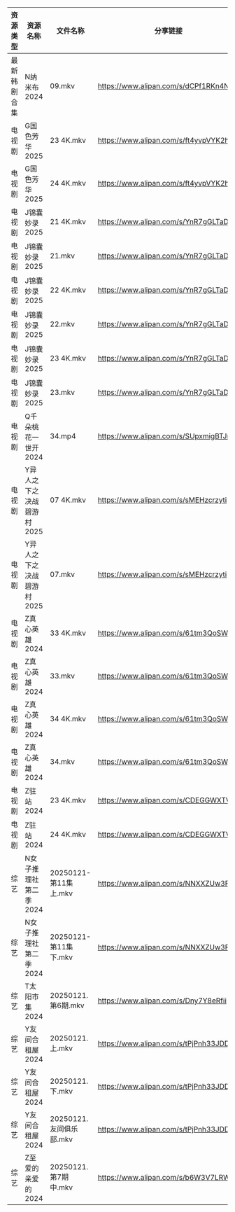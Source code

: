 | 资源类型   | 资源名称            | 文件名称               | 分享链接                                 | 更新时间                |
| ------ | --------------- | ------------------ | ------------------------------------ | ------------------- |
| 最新韩剧合集 | N纳米布2024        | 09.mkv             | https://www.alipan.com/s/dCPf1RKn4NH | 2025-01-21 00:06:04 |
| 电视剧    | G国色芳华2025       | 23 4K.mkv          | https://www.alipan.com/s/ft4yvpVYK2h | 2025-01-21 00:05:19 |
| 电视剧    | G国色芳华2025       | 24 4K.mkv          | https://www.alipan.com/s/ft4yvpVYK2h | 2025-01-21 00:05:19 |
| 电视剧    | J锦囊妙录2025       | 21 4K.mkv          | https://www.alipan.com/s/YnR7gGLTaD7 | 2025-01-21 00:05:50 |
| 电视剧    | J锦囊妙录2025       | 21.mkv             | https://www.alipan.com/s/YnR7gGLTaD7 | 2025-01-21 00:05:50 |
| 电视剧    | J锦囊妙录2025       | 22 4K.mkv          | https://www.alipan.com/s/YnR7gGLTaD7 | 2025-01-21 00:05:49 |
| 电视剧    | J锦囊妙录2025       | 22.mkv             | https://www.alipan.com/s/YnR7gGLTaD7 | 2025-01-21 00:05:49 |
| 电视剧    | J锦囊妙录2025       | 23 4K.mkv          | https://www.alipan.com/s/YnR7gGLTaD7 | 2025-01-21 00:05:49 |
| 电视剧    | J锦囊妙录2025       | 23.mkv             | https://www.alipan.com/s/YnR7gGLTaD7 | 2025-01-21 00:05:49 |
| 电视剧    | Q千朵桃花一世开2024    | 34.mp4             | https://www.alipan.com/s/SUpxmigBTJm | 2025-01-21 13:06:12 |
| 电视剧    | Y异人之下之决战碧游村2025 | 07 4K.mkv          | https://www.alipan.com/s/sMEHzcrzyti | 2025-01-21 16:06:35 |
| 电视剧    | Y异人之下之决战碧游村2025 | 07.mkv             | https://www.alipan.com/s/sMEHzcrzyti | 2025-01-21 13:06:35 |
| 电视剧    | Z真心英雄2024       | 33 4K.mkv          | https://www.alipan.com/s/61tm3QoSWKK | 2025-01-21 00:06:49 |
| 电视剧    | Z真心英雄2024       | 33.mkv             | https://www.alipan.com/s/61tm3QoSWKK | 2025-01-21 00:06:49 |
| 电视剧    | Z真心英雄2024       | 34 4K.mkv          | https://www.alipan.com/s/61tm3QoSWKK | 2025-01-21 00:06:49 |
| 电视剧    | Z真心英雄2024       | 34.mkv             | https://www.alipan.com/s/61tm3QoSWKK | 2025-01-21 00:06:49 |
| 电视剧    | Z驻站2024         | 23 4K.mkv          | https://www.alipan.com/s/CDEGGWXTVZe | 2025-01-21 08:06:44 |
| 电视剧    | Z驻站2024         | 24 4K.mkv          | https://www.alipan.com/s/CDEGGWXTVZe | 2025-01-21 08:06:44 |
| 综艺     | N女子推理社第二季2024   | 20250121-第11集上.mkv | https://www.alipan.com/s/NNXXZUw3FNE | 2025-01-21 14:08:01 |
| 综艺     | N女子推理社第二季2024   | 20250121-第11集下.mkv | https://www.alipan.com/s/NNXXZUw3FNE | 2025-01-21 14:08:00 |
| 综艺     | T太阳市集2024       | 20250121.第6期.mkv   | https://www.alipan.com/s/Dny7Y8eRfii | 2025-01-21 14:08:22 |
| 综艺     | Y友间合租屋2024      | 20250121.上.mkv     | https://www.alipan.com/s/tPjPnh33JDD | 2025-01-21 14:08:57 |
| 综艺     | Y友间合租屋2024      | 20250121.下.mkv     | https://www.alipan.com/s/tPjPnh33JDD | 2025-01-21 14:08:57 |
| 综艺     | Y友间合租屋2024      | 20250121.友间俱乐部.mkv | https://www.alipan.com/s/tPjPnh33JDD | 2025-01-21 14:08:57 |
| 综艺     | Z至爱的亲爱的2024     | 20250121.第7期中.mkv  | https://www.alipan.com/s/b6W3V7LRWRj | 2025-01-21 13:09:08 |
